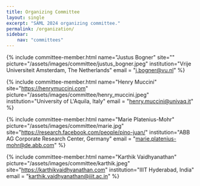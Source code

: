 ```yaml
---
title: Organizing Committee
layout: single
excerpt: "SAML 2024 organizing committee."
permalink: /organization/
sidebar: 
    nav: "committees"
---
```



{% include committee-member.html
   name="Justus Bogner"
   site=""
   picture="/assets/images/committee/justus_bogner.jpeg"
   institution="Vrije Universiteit Amsterdam, The Netherlands"
   email = "j.bogner@vu.nl"
%}

{% include committee-member.html
   name="Henry Muccini"
   site="https://henrymuccini.com"
   picture="/assets/images/committee/henry_muccini.jpeg"
   institution="University of L'Aquila, Italy"
   email = "henry.muccini@univaq.it"
%}

{% include committee-member.html
   name="Marie Platenius-Mohr"
   picture="/assets/images/committee/marie.jpg"
   site="https://research.facebook.com/people/pino-juan/"
   institution="ABB AG Corporate Research Center, Germany"
   email = "marie.platenius-mohr@de.abb.com"
%}

{% include committee-member.html
   name="Karthik Vaidhyanathan"
   picture="/assets/images/committee/karthik.jpeg"
   site="https://karthikvaidhyanathan.com"
   institution="IIIT Hyderabad, India"
   email = "karthik.vaidhyanathan@iiit.ac.in"
%}



